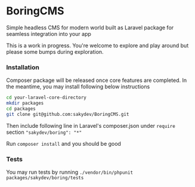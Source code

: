 # BoringCMS
Simple headless CMS for modern world built as Laravel package for seamless integration into your app

This is a work in progress. You're welcome to explore and play around but please some bumps during exploration.

### Installation
Composer package will be released once core features are completed. In the meantime, you may install following below instructions

```bash
cd your-laravel-core-directory
mkdir packages
cd packages
git clone git@github.com:sakydev/BoringCMS.git
```

Then include following line in Laravel's composer.json under `require` section
`"sakydev/boring": "*"`

Run `composer install` and you should be good

### Tests
You may run tests by running
`./vendor/bin/phpunit packages/sakydev/boring/tests`

